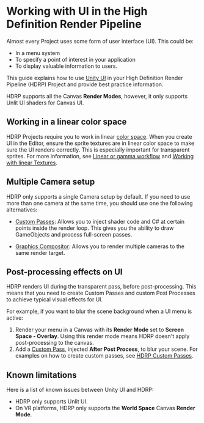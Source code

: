 # Working with UI in the High Definition Render Pipeline

Almost every Project uses some form of user interface (UI). This could be: 

* In a menu system
* To specify a point of interest in your application
* To display valuable information to users. 

This guide explains how to use [Unity UI](https://docs.unity3d.com/Packages/com.unity.ugui@latest) in your High Definition Render Pipeline (HDRP) Project and provide best practice information.

HDRP supports all the Canvas **Render Modes**, however, it only supports Unlit UI shaders for Canvas UI.

## Working in a linear color space
HDRP Projects require you to work in linear [color space](https://docs.unity3d.com/Manual/LinearLighting.html). When you create UI in the Editor, ensure the sprite textures are in linear color space to make sure the UI renders correctly. This is especially important for transparent sprites. For more information, see [Linear or gamma workflow](https://docs.unity3d.com/Manual/LinearRendering-LinearOrGammaWorkflow.html) and [Working with linear Textures](https://docs.unity3d.com/Manual/LinearRendering-LinearTextures.html).

## Multiple Camera setup
HDRP only supports a single Camera setup by default. If you need to use more than one camera at the same time, you should use one the following alternatives:


* [Custom Passes](Custom-Pass.md): Allows you to inject shader code and C# at certain points inside the render loop. This gives you the ability to draw GameObjects and process full-screen passes.


* [Graphics Compositor](Compositor-Main.md): Allows you to render multiple cameras to the same render target.

## Post-processing effects on UI
HDRP renders UI during the transparent pass, before post-processing. This means that you need to create Custom Passes and custom Post Processes to achieve typical visual effects for UI.

For example, if you want to blur the scene background when a UI menu is active:

1. Render your menu in a Canvas with its **Render Mode** set to **Screen Space - Overlay**. Using this render mode means HDRP doesn't apply post-processing to the canvas.
2. Add a [Custom Pass](Custom-Pass.md), injected **After Post Process**, to blur your scene. For examples on how to create custom passes, see [HDRP Custom Passes](https://github.com/alelievr/HDRP-Custom-Passes).

## Known limitations
Here is a list of known issues between Unity UI and HDRP:

* HDRP only supports Unlit UI.
* On VR platforms, HDRP only supports the **World Space** Canvas **Render Mode**.
